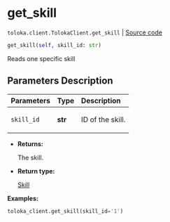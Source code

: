 # get_skill
`toloka.client.TolokaClient.get_skill` | [Source code](https://github.com/Toloka/toloka-kit/blob/v1.2.0/src/client/__init__.py#L2209)

```python
get_skill(self, skill_id: str)
```

Reads one specific skill

## Parameters Description

| Parameters | Type | Description |
| :----------| :----| :-----------|
`skill_id`|**str**|<p>ID of the skill.</p>

* **Returns:**

  The skill.

* **Return type:**

  [Skill](toloka.client.skill.Skill.md)

**Examples:**


```python
toloka_client.get_skill(skill_id='1')
```
